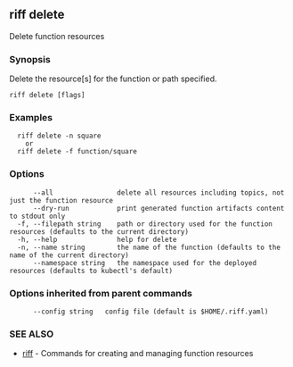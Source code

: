 ## riff delete

Delete function resources

### Synopsis

Delete the resource[s] for the function or path specified.

```
riff delete [flags]
```

### Examples

```
  riff delete -n square
    or
  riff delete -f function/square
```

### Options

```
      --all                delete all resources including topics, not just the function resource
      --dry-run            print generated function artifacts content to stdout only
  -f, --filepath string    path or directory used for the function resources (defaults to the current directory)
  -h, --help               help for delete
  -n, --name string        the name of the function (defaults to the name of the current directory)
      --namespace string   the namespace used for the deployed resources (defaults to kubectl's default)
```

### Options inherited from parent commands

```
      --config string   config file (default is $HOME/.riff.yaml)
```

### SEE ALSO

* [riff](riff.md)	 - Commands for creating and managing function resources

